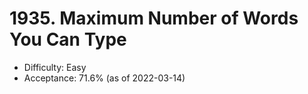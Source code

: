 # 1935. Maximum Number of Words You Can Type
- Difficulty: Easy
- Acceptance: 71.6% (as of 2022-03-14)
